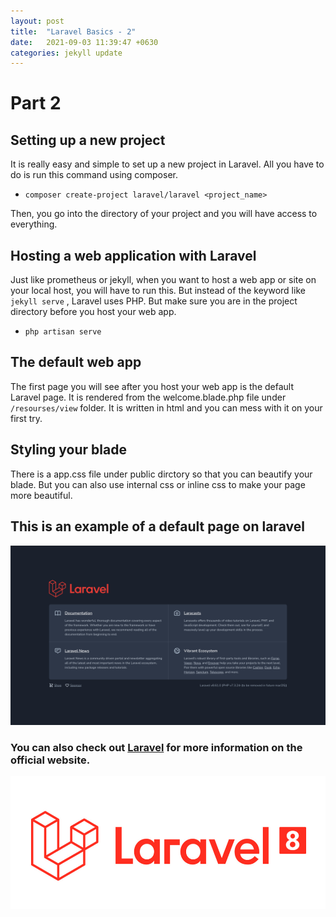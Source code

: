 ```yaml
---
layout: post
title:  "Laravel Basics - 2"
date:   2021-09-03 11:39:47 +0630
categories: jekyll update
---
```

# Part 2

## Setting up a new project
> 
It is really easy and simple to set up a new project in Laravel. All you have to do is run this command using composer.
- `composer create-project laravel/laravel <project_name>`
> 
Then, you go into the directory of your project and you will have access to everything. 

## Hosting a web application with Laravel
> 
Just like prometheus or jekyll, when you want to host a web app or site on your local host, you will have to run this. But instead of the keyword like `jekyll serve`  , Laravel uses PHP. But make sure you are in the project directory before you host your web app.
- `php artisan serve`

## The default web app
> 
The first page you will see after you host your web app is the default Laravel page. It is rendered from the welcome.blade.php file under `/resourses/view` folder. It is written in html and you can mess with it on your first try. 

## Styling your blade
> 
There is a app.css file under public dirctory so that you can beautify your blade. But you can also use internal css or inline css to make your page more beautiful. 

## This is an example of a default page on laravel
![default_page](/assets/images/default_page.png "default-page")

### You can also check out [Laravel][Laravel] for more information on the official website.
![Laravel](/assets/images/laravel-8.png "Laravel-8")

[Laravel]: https://laravel.com/docs/8.x/releases